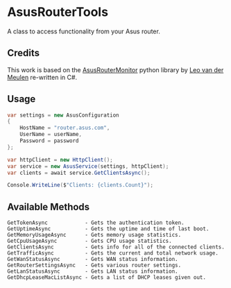 # AsusRouterTools

A class to access functionality from your Asus router.

## Credits

This work is based on the [AsusRouterMonitor](https://github.com/lmeulen/AsusRouterMonitor) python library by [Leo van der Meulen](https://github.com/lmeulen) re-written in C#.

## Usage

```csharp
var settings = new AsusConfiguration
{
    HostName = "router.asus.com",
    UserName = userName,
    Password = password
};

var httpClient = new HttpClient();
var service = new AsusService(settings, httpClient);
var clients = await service.GetClientsAsync();

Console.WriteLine($"Clients: {clients.Count}");
```

## Available Methods
```
GetTokenAsync            - Gets the authentication token.
GetUptimeAsync           - Gets the uptime and time of last boot.
GetMemoryUsageAsync      - Gets memory usage statistics.
GetCpuUsageAsync         - Gets CPU usage statistics.
GetClientsAsync          - Gets info for all of the connected clients.
GetTrafficAsync          - Gets the current and total network usage.
GetWanStatusAsync        - Gets WAN status information.
GetRouterSettingsAsync   - Gets various router settings.
GetLanStatusAsync        - Gets LAN status information.
GetDhcpLeaseMacListAsync - Gets a list of DHCP leases given out.
```
